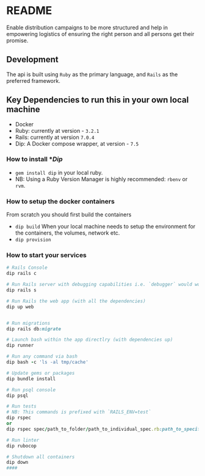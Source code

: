 # README

Enable distribution campaigns to be more structured and help in empowering logistics of ensuring the right person and all persons get their promise.

## Development

The api is built using `Ruby` as the primary language, and `Rails` as the preferred framework.

## Key Dependencies to run this in your own local machine
- Docker
- Ruby: currently at version - `3.2.1`
- Rails: currently at version `7.0.4`
- Dip: A Docker compose wrapper, at version - `7.5`

### How to install **Dip*
- `gem install dip` in your local ruby.
- NB: Using a Ruby Version Manager is highly recommended: `rbenv` or `rvm`.

### How to setup the docker containers
From scratch you should first build the containers
- `dip build`
When your local machine needs to setup the environment for the containers, the volumes, network etc.
- `dip provision`

### How to start your services
```ruby
# Rails Console
dip rails c

# Run Rails server with debugging capabilities i.e. `debugger` would work.
dip rails s

# Run Rails the web app (with all the dependencies)
dip up web


# Run migrations
dip rails db:migrate

# Launch bash within the app directlry (with dependencies up)
dip runner

# Run any command via bash
dip bash -c 'ls -al tmp/cache'

# Update gems or packages
dip bundle install

# Run psql console
dip psql

# Run tests
# NB: This commands is prefixed with `RAILS_ENV=test`
dip rspec
or
dip rspec spec/path_to_folder/path_to_individual_spec.rb:path_to_specific_line

# Run linter
dip rubocop

# Shutdown all containers
dip down
#### 
```

